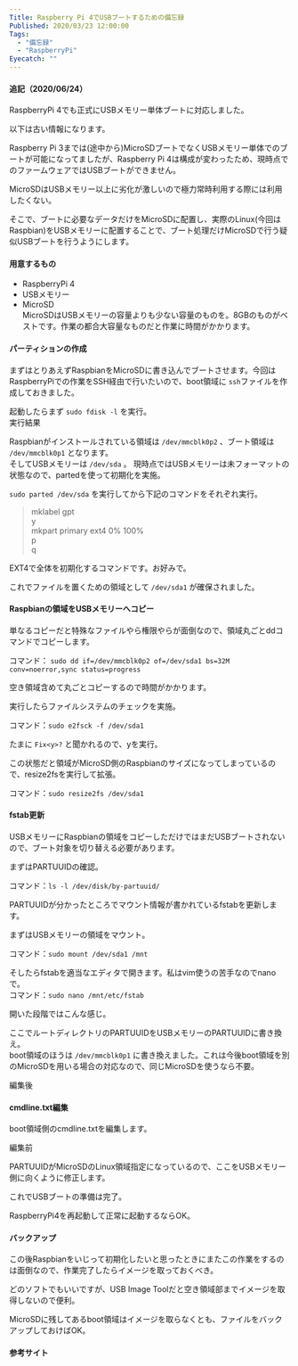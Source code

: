 ```yaml
---
Title: Raspberry Pi 4でUSBブートするための備忘録
Published: 2020/03/23 12:00:00
Tags:
  - "備忘録"
  - "RaspberryPi"
Eyecatch: ""
---
```

#### 追記（2020/06/24）  
RaspberryPi 4でも正式にUSBメモリー単体ブートに対応しました。  

<?# OEmbed "https://blog.hitsujin.jp/entry/2020/06/25/120000" /?>

以下は古い情報になります。  



Raspberry Pi 3までは(途中から)MicroSDブートでなくUSBメモリー単体でのブートが可能になってましたが、Raspberry Pi 4は構成が変わったため、現時点でのファームウェアではUSBブートができません。  

MicroSDはUSBメモリー以上に劣化が激しいので極力常時利用する際には利用したくない。  

そこで、ブートに必要なデータだけをMicroSDに配置し、実際のLinux(今回はRaspbian)をUSBメモリーに配置することで、ブート処理だけMicroSDで行う疑似USBブートを行うようにします。  







#### 用意するもの

* RaspberryPi 4  
* USBメモリー  
* MicroSD  
MicroSDはUSBメモリーの容量よりも少ない容量のものを。8GBのものがベストです。作業の都合大容量なものだと作業に時間がかかります。

#### パーティションの作成
まずはとりあえずRaspbianをMicroSDに書き込んでブートさせます。今回はRaspberryPiでの作業をSSH経由で行いたいので、boot領域に `ssh`ファイルを作成しておきました。  

起動したらまず `sudo fdisk -l` を実行。  
実行結果  

<?# OEmbed "https://gist.github.com/Ovis/23e51634cb5cf819f181f96bf0c0f43a" /?>

Raspbianがインストールされている領域は `/dev/mmcblk0p2` 、ブート領域は `/dev/mmcblk0p1` となります。  
そしてUSBメモリーは `/dev/sda` 。
現時点ではUSBメモリーは未フォーマットの状態なので、partedを使って初期化を実施。  

`sudo parted /dev/sda` を実行してから下記のコマンドをそれぞれ実行。  
> mklabel gpt  
> y  
> mkpart primary ext4 0% 100%  
> p  
> q  

EXT4で全体を初期化するコマンドです。お好みで。  

<?# OEmbed "https://gist.github.com/Ovis/4985f96b65dfb737ab0af2e4264de359" /?>

これでファイルを置くための領域として `/dev/sda1` が確保されました。  

<?# OEmbed "https://gist.github.com/Ovis/ee39dac0b008a484b4422f2aa9def9f3" /?>


#### Raspbianの領域をUSBメモリーへコピー  
単なるコピーだと特殊なファイルやら権限やらが面倒なので、領域丸ごとddコマンドでコピーします。  

コマンド： `sudo dd if=/dev/mmcblk0p2 of=/dev/sda1 bs=32M conv=noerror,sync status=progress`  

空き領域含めて丸ごとコピーするので時間がかかります。

実行したらファイルシステムのチェックを実施。  

コマンド：`sudo e2fsck -f /dev/sda1` 

たまに `Fix<y>?` と聞かれるので、yを実行。  


<?# OEmbed "https://gist.github.com/Ovis/8c96805a9ea518d5b9e0d30d1148f28d" /?>

この状態だと領域がMicroSD側のRaspbianのサイズになってしまっているので、resize2fsを実行して拡張。  

コマンド：`sudo resize2fs /dev/sda1`  

#### fstab更新  

USBメモリーにRaspbianの領域をコピーしただけではまだUSBブートされないので、ブート対象を切り替える必要があります。  

まずはPARTUUIDの確認。  

コマンド：`ls -l /dev/disk/by-partuuid/`  


<?# OEmbed "https://gist.github.com/Ovis/5619d662fdabe64599cf99d362a11b7b" /?>

PARTUUIDが分かったところでマウント情報が書かれているfstabを更新します。  

まずはUSBメモリーの領域をマウント。   

コマンド：`sudo mount /dev/sda1 /mnt`  

そしたらfstabを適当なエディタで開きます。私はvim使うの苦手なのでnanoで。  
コマンド：`sudo nano /mnt/etc/fstab` 

開いた段階ではこんな感じ。  


<?# OEmbed "https://gist.github.com/Ovis/6a12816e40a9997fde2b45727b8bfc11" /?>

 ここでルートディレクトリのPARTUUIDをUSBメモリーのPARTUUIDに書き換え。  
boot領域のほうは `/dev/mmcblk0p1` に書き換えました。これは今後boot領域を別のMicroSDを用いる場合の対応なので、同じMicroSDを使うなら不要。

編集後  

<?# OEmbed "https://gist.github.com/Ovis/93a23cd89fd0edbf1d3c8b930ebd4edd" /?>

#### cmdline.txt編集

boot領域側のcmdline.txtを編集します。  

編集前  


<?# OEmbed "https://gist.github.com/Ovis/891d0031c93a296e019b1da7e7b9cbb6" /?>

PARTUUIDがMicroSDのLinux領域指定になっているので、ここをUSBメモリー側に向くように修正します。  


<?# OEmbed "https://gist.github.com/Ovis/babfe15d3b8ca3046fe53132868ec884" /?>

これでUSBブートの準備は完了。  

RaspberryPi4を再起動して正常に起動するならOK。  

#### バックアップ  

この後Raspbianをいじって初期化したいと思ったときにまたこの作業をするのは面倒なので、作業完了したらイメージを取っておくべき。  

どのソフトでもいいですが、USB Image Toolだと空き領域部までイメージを取得しないので便利。  



<?# OEmbed "https://www.alexpage.de/usb-image-tool/download/" /?>


<?# OEmbed "https://www.gigafree.net/system/SystemBackup/usbimagetool.html" /?>

MicroSDに残してあるboot領域はイメージを取らなくとも、ファイルをバックアップしておけばOK。


#### 参考サイト

<?# OEmbed "https://jyn.jp/raspberrypi-usb-boot/" /?>

